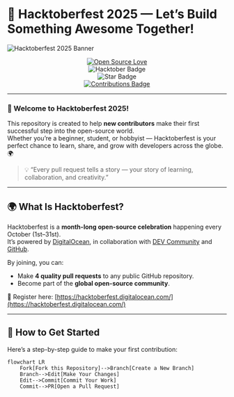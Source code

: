 # 🎉 Hacktoberfest 2025 — Let’s Build Something Awesome Together!

![Hacktoberfest 2025 Banner](https://user-images.githubusercontent.com/70385488/192114009-0830321a-d227-4a4d-8411-6c03b54d7ce6.png)

<div align="center">

[![Open Source Love](https://firstcontributions.github.io/open-source-badges/badges/open-source-v1/open-source.svg)](https://github.com/Open-Source-you/Hacktoberfest2025)  
<img src="https://img.shields.io/badge/HacktoberFest-2025-blueviolet" alt="Hacktober Badge"/>  
<img src="https://img.shields.io/static/v1?label=%E2%AD%90&message=Support%20This%20Repo&style=flat&color=BC4E99" alt="Star Badge"/>  
<a href="https://github.com/Open-Source-you"><img src="https://img.shields.io/badge/Contributions-welcome-green.svg?style=flat&logo=github" alt="Contributions Badge"/></a>

</div>

---

### 🌱 Welcome to Hacktoberfest 2025!

This repository is created to help **new contributors** make their first successful step into the open-source world.  
Whether you’re a beginner, student, or hobbyist — Hacktoberfest is your perfect chance to learn, share, and grow with developers across the globe. 🌍

> 💡 “Every pull request tells a story — your story of learning, collaboration, and creativity.”

---

## 🌍 What Is Hacktoberfest?

Hacktoberfest is a **month-long open-source celebration** happening every October (1st–31st).  
It’s powered by [DigitalOcean](https://hacktoberfest.digitalocean.com/), in collaboration with [DEV Community](https://dev.to/) and [GitHub](https://github.com/).

By joining, you can:
- Make **4 quality pull requests** to any public GitHub repository.  
- Become part of the **global open-source community**.  

📍 Register here: [https://hacktoberfest.digitalocean.com/](https://hacktoberfest.digitalocean.com/)

---

## 🧭 How to Get Started

Here’s a step-by-step guide to make your first contribution:  

```mermaid
flowchart LR
    Fork[Fork this Repository]-->Branch[Create a New Branch]
    Branch-->Edit[Make Your Changes]
    Edit-->Commit[Commit Your Work]
    Commit-->PR[Open a Pull Request]
